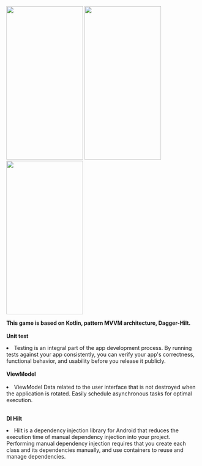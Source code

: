 <img src="https://user-images.githubusercontent.com/104056823/186665411-1325fae2-2458-4028-8e50-2d7c6e60c576.png" 
     width="200" 
     height="400" />
     <img src="https://user-images.githubusercontent.com/104056823/186665432-e8122925-11c1-4417-9dc4-1eba438879e1.png" 
     width="200" 
     height="400" />
     <img src="https://user-images.githubusercontent.com/104056823/186665443-8d8ca9ef-ace7-49ed-baac-c1ae76433268.png" 
     width="200" 
     height="400" />
 





<strong>This game is based on Kotlin, pattern MVVM architecture, Dagger-Hilt.</strong>
<ui><br>
<br><b>Unit test</b>
<li>Testing is an integral part of the app development process. By running tests against your app consistently, you can verify your app's correctness, functional behavior, and usability before you release it publicly.</li>
<br><b>ViewModel</b><br>
<br>
<li>ViewModel Data related to the user interface that is not destroyed when the application is rotated. Easily schedule asynchronous tasks for optimal execution.</li>

<br><b>DI Hilt</b>
<li> Hilt is a dependency injection library for Android that reduces the execution time of manual dependency injection into your project. Performing manual dependency injection requires that you create each class and its dependencies manually, and use containers to reuse and manage dependencies.</li>
<br> <br> 

